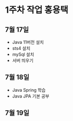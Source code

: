 1주차 작업 홍용택
===
7월 17일
---

- Java 11버전 설치
- sts4 설치 
- mySql 설치
- 서버 띄우기

7월 18일
---

- Java Spring 학습
- Java JPA 기본 공부 

7월 19일
---
